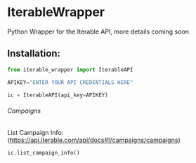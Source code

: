 # IterableWrapper
Python Wrapper for the Iterable API, more details coming soon

## Installation:

```python
from iterable_wrapper import IterableAPI

APIKEY="ENTER YOUR API CREDENTIALS HERE"

ic = IterableAPI(api_key=APIKEY)
```

###### Campaigns

List Campaign Info: (https://api.iterable.com/api/docs#!/campaigns/campaigns)

```python
ic.list_campaign_info()
```

